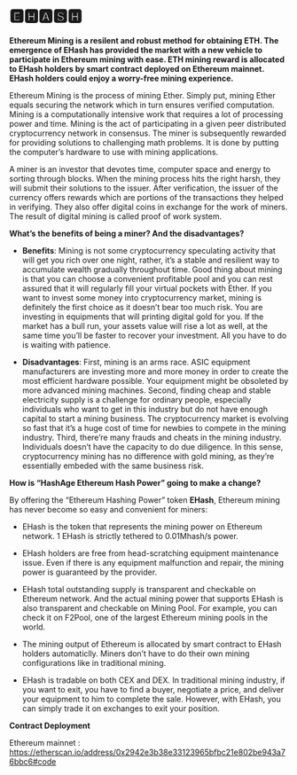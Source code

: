 # 🅴🅷🅰🆂🅷


**Ethereum Mining is a resilent and robust method for obtaining ETH. The emergence of EHash has provided the market with a new vehicle to participate in Ethereum mining with ease. ETH mining reward is allocated to EHash holders by smart contract deployed on Ethereum mainnet. EHash holders could enjoy a worry-free mining experience.**

Ethereum Mining is the process of mining Ether. Simply put, mining Ether equals securing the network which in turn ensures verified computation. Mining is a computationally intensive work that requires a lot of processing power and time. Mining is the act of participating in a given peer distributed cryptocurrency network in consensus. The miner is subsequently rewarded for providing solutions to challenging math problems. It is done by putting the computer’s hardware to use with mining applications. 

A miner is an investor that devotes time, computer space and energy to sorting through blocks. When the mining process hits the right harsh, they will submit their solutions to the issuer. After verification, the issuer of the currency offers rewards which are portions of the transactions they helped in verifying. They also offer digital coins in exchange for the work of miners. The result of digital mining is called proof of work system. 

**What’s the benefits of being a miner? And the disadvantages?**

* **Benefits**: Mining is not some cryptocurrency speculating activity that will get you rich over one night, rather, it’s a stable and resilient way to accumulate wealth gradually throughout time. Good thing about mining is that you can choose a convenient profitable pool and you can rest assured that it will regularly fill your virtual pockets with Ether. If you want to invest some money into cryptocurrency market, mining is definitely the first choice as it doesn’t bear too much risk. You are investing in equipments that will printing digital gold for you. If the market has a bull run, your assets value will rise a lot as well, at the same time you’ll be faster to recover your investment. All you have to do is waiting with patience. 

* **Disadvantages**: First, mining is an arms race. ASIC equipment manufacturers are investing more and more money in order to create the most efficient hardware possible. Your equipment might be obsoleted by more advanced mining machines. Second, finding cheap and stable electricity supply is a challenge for ordinary people, especially individuals who want to get in this industry but do not have enough capital to start a mining business. The cryptocurrency market is evolving so fast that it’s a huge cost of time for newbies to compete in the mining industry. Third, there’re many frauds and cheats in the mining industry. Individuals doesn’t have the capacity to do due diligence. In this sense, cryptocurrency mining has no difference with gold mining, as they’re essentially embeded with the same business risk. 

**How is “HashAge Ethereum Hash Power” going to make a change?**

By offering the “Ethereum Hashing Power” token **EHash**, Ethereum mining has never become so easy and convenient for miners:

* EHash is the token that represents the mining power on Ethereum network. 1 EHash is strictly tethered to 0.01Mhash/s power. 

* EHash holders are free from head-scratching equipment maintenance issue. Even if there is any equipment malfunction and repair, the mining power is guaranteed by the provider.   

* EHash total outstanding supply is transparent and checkable on Ethereum network. And the actual mining power that supports EHash is also transparent and checkable on Mining Pool. For example, you can check it on F2Pool, one of the largest Ethereum mining pools in the world.  

* The mining output of Ethereum is allocated by smart contract to EHash holders automaticlly. Miners don’t have to do their own mining configurations like in traditional mining.  

* EHash is tradable on both CEX and DEX. In traditional mining industry, if you want to exit, you have to find a buyer, negotiate a price, and deliver your equipment to him to complete the sale. However, with EHash, you can simply trade it on exchanges to exit your position. 

**Contract Deployment**

Ethereum mainnet : https://etherscan.io/address/0x2942e3b38e33123965bfbc21e802be943a76bbc6#code

